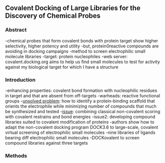 ## Covalent Docking of Large Libraries for the Discovery of Chemical Probes

### Abstract
-chemical probes that form covalent bonds with protein target show higher selectivity, higher potency and utility 
-but, protein0reactive compounds are avoiding in docking campaigns 
-method to screen electrophilic small molecule libraries 
-target: protein nucleophiles 
-web server: covalent.docking.org aims to help us find small molecules to test for activity against my biological target for which I have a structure

### Introduction 
-enhancing properties: covalent bond formation with nucleophilic residues in target and that are absent from off-targets
-warheads: reactive functional groups 
-[unsolved problem](gaps_ideas.md#london_2014#gap1): how to identify a protein-binding scaffold that orients the electrophile while minimizing number of compounds that much be synthesized and tested 
-[issue](gaps_ideas.md#london_2014#idea1): combining classical non-covalent scoring with covalent restrains and bond energies
-issue2: developing compound libraries suited to covalent modification of proteins 
-authors show how to adapt the non-covalent docking program DOCK3.6 to large-scale, covalent virtual screening of electrophilic small molecules 
	-nine libraries of ligands bearing diff electrophilic small molecules 
-DOCKovalent to screen compound libraries against three targets 

### Methods
